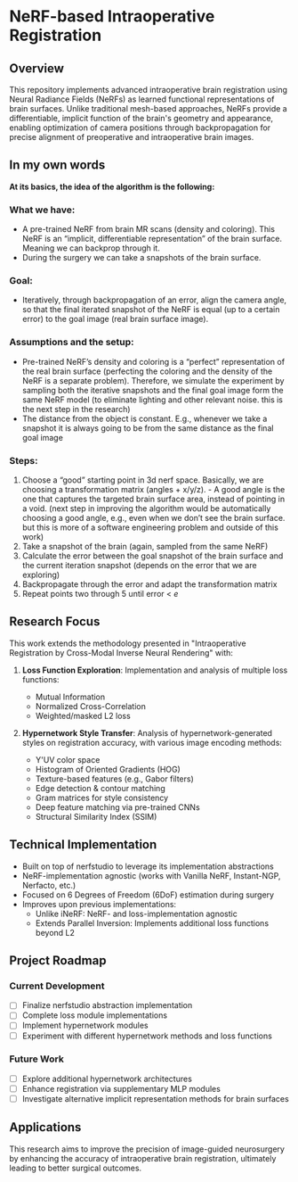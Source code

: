 # NeRF-based Intraoperative Registration

## Overview
This repository implements advanced intraoperative brain registration using Neural Radiance Fields (NeRFs) as learned functional representations of brain surfaces. Unlike traditional mesh-based approaches, NeRFs provide a differentiable, implicit function of the brain's geometry and appearance, enabling optimization of camera positions through backpropagation for precise alignment of preoperative and intraoperative brain images.

## In my own words

**At its basics, the idea of the algorithm is the following:**

### What we have:
- A pre-trained NeRF from brain MR scans (density and coloring). This NeRF is an “implicit, differentiable representation” of the brain surface. Meaning we can backprop through it.
- During the surgery we can take a snapshots of the brain surface.
### **Goal:**
- Iteratively, through backpropagation of an error, align the camera angle, so that the final iterated snapshot of the NeRF is equal (up to a certain error) to the goal image (real brain surface image).
### Assumptions and the setup:
- Pre-trained NeRF’s density and coloring is a “perfect” representation of the real brain surface (perfecting the coloring and the density of the NeRF is a separate problem). Therefore, we simulate the experiment by sampling both the iterative snapshots and the final goal image form the same NeRF model (to eliminate lighting and other relevant noise. this is the next step in the research)
- The distance from the object is constant. E.g., whenever we take a snapshot it is always going to be from the same distance as the final goal image
### Steps:
1. Choose a “good” starting point in 3d nerf space. Basically, we are choosing a transformation matrix (angles + x/y/z).
        - A good angle is the one that captures the targeted brain surface area, instead of pointing in a void. (next step in improving the algorithm would be automatically choosing a good angle, e.g., even when we don’t see the brain surface. but this is more of a software engineering problem and outside of this work)
2. Take a snapshot of the brain (again, sampled from the same NeRF)
3. Calculate the error between the goal snapshot of the brain surface and the current iteration snapshot (depends on the error that we are exploring)
4. Backpropagate through the error and adapt the transformation matrix
5. Repeat points two through 5 until error < *e*

## Research Focus
This work extends the methodology presented in "Intraoperative Registration by Cross-Modal Inverse Neural Rendering" with:

1. **Loss Function Exploration**: Implementation and analysis of multiple loss functions:
   - Mutual Information
   - Normalized Cross-Correlation
   - Weighted/masked L2 loss

2. **Hypernetwork Style Transfer**: Analysis of hypernetwork-generated styles on registration accuracy, with various image encoding methods:
   - Y'UV color space
   - Histogram of Oriented Gradients (HOG)
   - Texture-based features (e.g., Gabor filters)
   - Edge detection & contour matching
   - Gram matrices for style consistency
   - Deep feature matching via pre-trained CNNs
   - Structural Similarity Index (SSIM)

## Technical Implementation
- Built on top of nerfstudio to leverage its implementation abstractions
- NeRF-implementation agnostic (works with Vanilla NeRF, Instant-NGP, Nerfacto, etc.)
- Focused on 6 Degrees of Freedom (6DoF) estimation during surgery
- Improves upon previous implementations:
  - Unlike iNeRF: NeRF- and loss-implementation agnostic
  - Extends Parallel Inversion: Implements additional loss functions beyond L2

## Project Roadmap

### Current Development
- [ ] Finalize nerfstudio abstraction implementation
- [ ] Complete loss module implementations
- [ ] Implement hypernetwork modules
- [ ] Experiment with different hypernetwork methods and loss functions

### Future Work
- [ ] Explore additional hypernetwork architectures
- [ ] Enhance registration via supplementary MLP modules
- [ ] Investigate alternative implicit representation methods for brain surfaces

## Applications
This research aims to improve the precision of image-guided neurosurgery by enhancing the accuracy of intraoperative brain registration, ultimately leading to better surgical outcomes.

